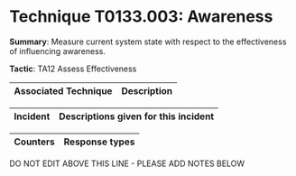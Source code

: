 # Technique T0133.003: Awareness

**Summary**: Measure current system state with respect to the effectiveness of influencing awareness.

**Tactic**: TA12 Assess Effectiveness


| Associated Technique | Description |
| --------- | ------------------------- |



| Incident | Descriptions given for this incident |
| -------- | -------------------- |



| Counters | Response types |
| -------- | -------------- |


DO NOT EDIT ABOVE THIS LINE - PLEASE ADD NOTES BELOW